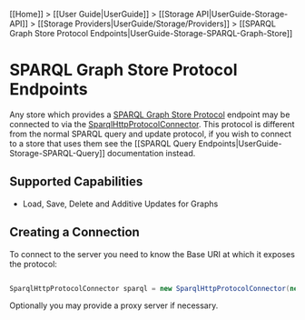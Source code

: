 [[Home]] > [[User Guide|UserGuide]] > [[Storage API|UserGuide-Storage-API]] > [[Storage Providers|UserGuide/Storage/Providers]] > [[SPARQL Graph Store Protocol Endpoints|UserGuide-Storage-SPARQL-Graph-Store]]

# SPARQL Graph Store Protocol Endpoints 

Any store which provides a [SPARQL Graph Store Protocol](http://www.w3.org/TR/sparql11-http-rdf-update/) endpoint may be connected to via the [SparqlHttpProtocolConnector](https://dotnetrdf.github.io/api/html/T_VDS_RDF_Storage_SparqlHttpProtocolConnector.htm).  This protocol is different from the normal SPARQL query and update protocol, if you wish to connect to a store that uses them see the [[SPARQL Query Endpoints|UserGuide-Storage-SPARQL-Query]] documentation instead.

## Supported Capabilities 

* Load, Save, Delete and Additive Updates for Graphs

## Creating a Connection 

To connect to the server you need to know the Base URI at which it exposes the protocol:

```csharp

SparqlHttpProtocolConnector sparql = new SparqlHttpProtocolConnector(new Uri("http://example.org/sparql"));
```

Optionally you may provide a proxy server if necessary.